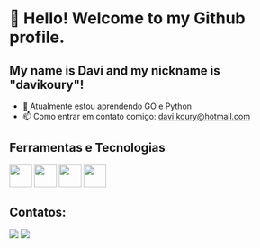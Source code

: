 # 👋 Hello! Welcome to my Github profile.
## My name is Davi and my nickname is "davikoury"!

- 🌱 Atualmente estou aprendendo GO e Python
- 📫 Como entrar em contato comigo: davi.koury@hotmail.com


## Ferramentas e Tecnologias

<img loading="lazy" src="https://cdn.jsdelivr.net/gh/devicons/devicon@latest/icons/python/python-original.svg" width="40" height="40"/> <img loading="lazy" src="https://cdn.jsdelivr.net/gh/devicons/devicon@latest/icons/go/go-original.svg" width="40" height="40"/> <img loading="lazy" src="https://cdn.jsdelivr.net/gh/devicons/devicon@latest/icons/linux/linux-original.svg" width="40" height="40"/> <img loading="lazy" src="https://cdn.jsdelivr.net/gh/devicons/devicon@latest/icons/azuresqldatabase/azuresqldatabase-original.svg" width="40" height="40"/>

      
## Contatos:

<div>
<a href = "mailto:davi.koury@hotmail.com"><img loading="lazy" src="https://img.shields.io/badge/Microsoft_Outlook-0078D4?style=for-the-badge&logo=microsoft-outlook&logoColor=white" target="_blank"></a>
<a href="https://www.linkedin.com/in/davikoury" target="_blank"><img loading="lazy" src="https://img.shields.io/badge/-LinkedIn-%230077B5?style=for-the-badge&logo=linkedin&logoColor=white" target="_blank"></a>   
</div>







<!-- ### Olá! Eu sou o Davi Koury 👋

[![LinkedIn](https://img.shields.io/badge/LinkedIn-0077B5?style=for-the-badge&logo=linkedin&logoColor=white)](https://www.linkedin.com/in/davikoury/)

![Davi Koury GitHub stats](https://github-readme-stats.vercel.app/api?username=davikoury&show_icons=true&theme=radical)

[![Top Langs](https://github-readme-stats.vercel.app/api/top-langs/?username=davikoury)](https://github.com/anuraghazra/github-readme-stats)

## Tecnologias que eu uso no meu dia a dia 🔥

<div style="display: inline_block"><br/> 
<img align="center" alt="python" src= "https://img.shields.io/badge/Python-3776AB?style=for-the-badge&logo=python&logoColor=white"/>
<div style="display: inline_block"><br/> 
<img align="center" alt="HTML" src= "https://img.shields.io/badge/HTML-239120?style=for-the-badge&logo=html5&logoColor=white"/>
<div style="display: inline_block"><br/> 
<img align="center" alt="CSS" src= "https://img.shields.io/badge/CSS-239120?&style=for-the-badge&logo=css3&logoColor=white"/>
<div style="display: inline_block"><br/> 
<img align="center" alt="JavaScript" src= "https://img.shields.io/badge/JavaScript-F7DF1E?style=for-the-badge&logo=javascript&logoColor=black"/>
<div style="display: inline_block"><br/> 
<img align="center" alt="MySQL" src= "https://img.shields.io/badge/MySQL-00000F?style=for-the-badge&logo=mysql&logoColor=white"/>
-->


